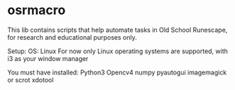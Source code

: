# osrmacro
This lib contains scripts that help automate tasks in Old School Runescape, for
research and educational purposes only.

Setup:
OS: Linux
For now only Linux operating systems are supported, with i3 as your window manager

You must have installed:
Python3
Opencv4
numpy
pyautogui
imagemagick or scrot
xdotool
